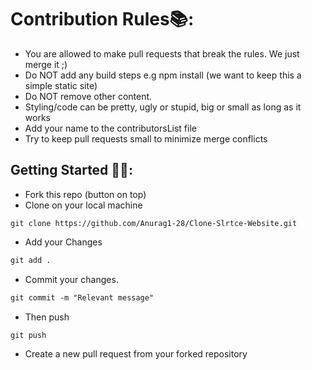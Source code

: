 
# Contribution Rules📚:

- You are allowed to make pull requests that break the rules. We just merge it ;)
- Do NOT add any build steps e.g npm install (we want to keep this a simple static site)
- Do NOT remove other content.
- Styling/code can be pretty, ugly or stupid, big or small as long as it works
- Add your name to the contributorsList file
- Try to keep pull requests small to minimize merge conflicts


## Getting Started 🤩🤗:

- Fork this repo (button on top)
- Clone on your local machine

```terminal
git clone https://github.com/Anurag1-28/Clone-Slrtce-Website.git
```


- Add your Changes
```markdown
git add .
```
- Commit your changes.

```markdown
git commit -m "Relevant message"
```
- Then push 
```markdown
git push 
```


- Create a new pull request from your forked repository

<br>

